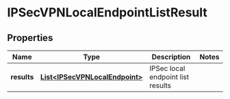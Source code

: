 # IPSecVPNLocalEndpointListResult

## Properties
Name | Type | Description | Notes
------------ | ------------- | ------------- | -------------
**results** | [**List&lt;IPSecVPNLocalEndpoint&gt;**](IPSecVPNLocalEndpoint.md) | IPSec local endpoint list results | 
